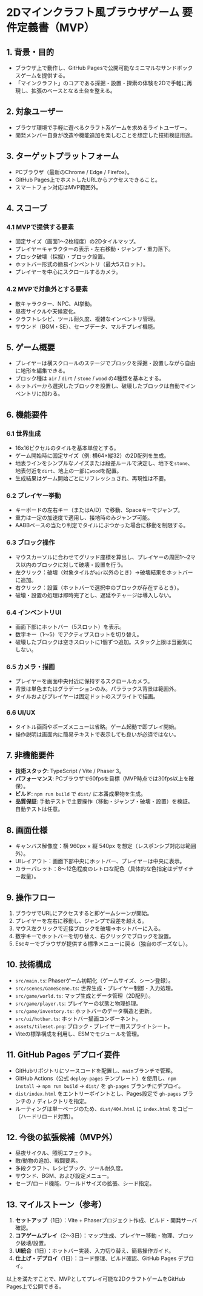 # 2Dマインクラフト風ブラウザゲーム 要件定義書（MVP）

## 1. 背景・目的
- ブラウザ上で動作し、GitHub Pagesで公開可能なミニマルなサンドボックスゲームを提供する。
- 「マインクラフト」のコアである採掘・設置・探索の体験を2Dで手軽に再現し、拡張のベースとなる土台を整える。

## 2. 対象ユーザー
- ブラウザ環境で手軽に遊べるクラフト系ゲームを求めるライトユーザー。
- 開発メンバー自身が改造や機能追加を楽しむことを想定した技術検証用途。

## 3. ターゲットプラットフォーム
- PCブラウザ（最新のChrome / Edge / Firefox）。
- GitHub Pages上でホストしたURLからアクセスできること。
- スマートフォン対応はMVP範囲外。

## 4. スコープ
### 4.1 MVPで提供する要素
- 固定サイズ（画面1〜2枚程度）の2Dタイルマップ。
- プレイヤーキャラクターの表示・左右移動・ジャンプ・重力落下。
- ブロック破壊（採掘）・ブロック設置。
- ホットバー形式の簡易インベントリ（最大5スロット）。
- プレイヤーを中心にスクロールするカメラ。

### 4.2 MVPで対象外とする要素
- 敵キャラクター、NPC、AI挙動。
- 昼夜サイクルや天候変化。
- クラフトレシピ、ツール耐久度、複雑なインベントリ管理。
- サウンド（BGM・SE）、セーブデータ、マルチプレイ機能。

## 5. ゲーム概要
- プレイヤーは横スクロールのステージでブロックを採掘・設置しながら自由に地形を編集できる。
- ブロック種は `air` / `dirt` / `stone` / `wood` の4種類を基本とする。
- ホットバーから選択したブロックを設置し、破壊したブロックは自動でインベントリに加わる。

## 6. 機能要件
### 6.1 世界生成
- 16x16ピクセルのタイルを基本単位とする。
- ゲーム開始時に固定サイズ（例: 横64×縦32）の2D配列を生成。
- 地表ラインをシンプルなノイズまたは段差ルールで決定し、地下を`stone`、地表付近を`dirt`、地上の一部に`wood`を配置。
- 生成結果はゲーム開始ごとにリフレッシュされ、再現性は不要。

### 6.2 プレイヤー挙動
- キーボードの左右キー（またはA/D）で移動、Spaceキーでジャンプ。
- 重力は一定の加速度で適用し、接地時のみジャンプ可能。
- AABBベースの当たり判定でタイルにぶつかった場合に移動を制限する。

### 6.3 ブロック操作
- マウスカーソルに合わせてグリッド座標を算出し、プレイヤーの周囲1〜2マス以内のブロックに対して破壊・設置を行う。
- 左クリック：破壊（対象タイルが`air`以外のとき）→破壊結果をホットバーに追加。
- 右クリック：設置（ホットバーで選択中のブロックが存在するとき）。
- 破壊・設置の処理は即時完了とし、遅延やチャージは導入しない。

### 6.4 インベントリUI
- 画面下部にホットバー（5スロット）を表示。
- 数字キー（1〜5）でアクティブスロットを切り替え。
- 破壊したブロックは空きスロットに1個ずつ追加。スタック上限は当面気にしない。

### 6.5 カメラ・描画
- プレイヤーを画面中央付近に保持するスクロールカメラ。
- 背景は単色またはグラデーションのみ。パララックス背景は範囲外。
- タイルおよびプレイヤーは固定ドットのスプライトで描画。

### 6.6 UI/UX
- タイトル画面やポーズメニューは省略。ゲーム起動で即プレイ開始。
- 操作説明は画面内に簡易テキストで表示しても良いが必須ではない。

## 7. 非機能要件
- **技術スタック**: TypeScript / Vite / Phaser 3。
- **パフォーマンス**: PCブラウザで60fpsを目標（MVP時点では30fps以上を確保）。
- **ビルド**: `npm run build` で `dist/` に本番成果物を生成。
- **品質保証**: 手動テストで主要操作（移動・ジャンプ・破壊・設置）を検証。自動テストは任意。

## 8. 画面仕様
- キャンバス解像度：横 960px × 縦 540px を想定（レスポンシブ対応は範囲外）。
- UIレイアウト：画面下部中央にホットバー、プレイヤーは中央に表示。
- カラーパレット：8〜12色程度のレトロな配色（具体的な色指定はデザイナー裁量）。

## 9. 操作フロー
1. ブラウザでURLにアクセスすると即ゲームシーンが開始。
2. プレイヤーを左右に移動し、ジャンプで段差を越える。
3. マウス左クリックで近接ブロックを破壊→ホットバーに入る。
4. 数字キーでホットバーを切り替え、右クリックでブロックを設置。
5. Escキーでブラウザが提供する標準メニューに戻る（独自のポーズなし）。

## 10. 技術構成
- `src/main.ts`: Phaserゲーム初期化（ゲームサイズ、シーン登録）。
- `src/scenes/GameScene.ts`: 世界生成・プレイヤー制御・入力処理。
- `src/game/world.ts`: マップ生成とデータ管理（2D配列）。
- `src/game/player.ts`: プレイヤーの状態と物理処理。
- `src/game/inventory.ts`: ホットバーのデータ構造と更新。
- `src/ui/hotbar.ts`: ホットバー描画コンポーネント。
- `assets/tileset.png`: ブロック・プレイヤー用スプライトシート。
- Viteの標準構成を利用し、ESMでモジュールを管理。

## 11. GitHub Pages デプロイ要件
- GitHubリポジトリにソースコードを配置し、`main`ブランチで管理。
- GitHub Actions（公式 `deploy-pages` テンプレート）を使用し、`npm install` → `npm run build` → `dist/` を `gh-pages` ブランチにデプロイ。
- `dist/index.html` をエントリーポイントとし、Pages設定で `gh-pages` ブランチの `/` ディレクトリを指定。
- ルーティングは単一ページのため、`dist/404.html` に `index.html` をコピー（ハードリロード対策）。

## 12. 今後の拡張候補（MVP外）
- 昼夜サイクル、照明エフェクト。
- 敵/動物の追加、戦闘要素。
- 多段クラフト、レシピブック、ツール耐久度。
- サウンド、BGM、および設定メニュー。
- セーブ/ロード機能、ワールドサイズの拡張、シード指定。

## 13. マイルストーン（参考）
1. **セットアップ**（1日）：Vite + Phaserプロジェクト作成、ビルド・開発サーバ確認。
2. **コアゲームプレイ**（2〜3日）：マップ生成、プレイヤー移動・物理、ブロック破壊/設置。
3. **UI統合**（1日）：ホットバー実装、入力切り替え、簡易操作ガイド。
4. **仕上げ・デプロイ**（1日）：コード整理、ビルド確認、GitHub Pages デプロイ。

以上を満たすことで、MVPとしてプレイ可能な2DクラフトゲームをGitHub Pages上で公開できる。
